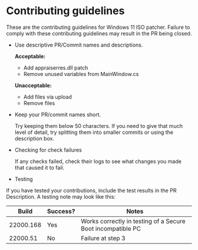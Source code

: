 # Contributing guidelines
These are the contributing guidelines for Windows 11 ISO patcher. Failure to comply with these contributing guidelines may result in the PR being closed.

- Use descriptive PR/Commit names and descriptions.

  **Acceptable:**
  - Add appraiserres.dll patch
  - Remove unused variables from MainWindow.cs

  **Unacceptable:**
  - Add files via upload
  - Remove files

- Keep your PR/commit names short.
  
  Try keeping them below 50 characters. If you need to give that much level of detail, try splitting them into smaller commits or using the description box.
  
- Checking for check failures

  If any checks failed, check their logs to see what changes you made that caused it to fail.
  
- Testing

If you have tested your contributions, include the test results in the PR Description. A testing note may look like this:

Build     | Success? | Notes                                                       |
----------|----------|-------------------------------------------------------------|
22000.168 | Yes      | Works correctly in testing of a Secure Boot incompatible PC |
22000.51  | No       | Failure at step 3                                           |
